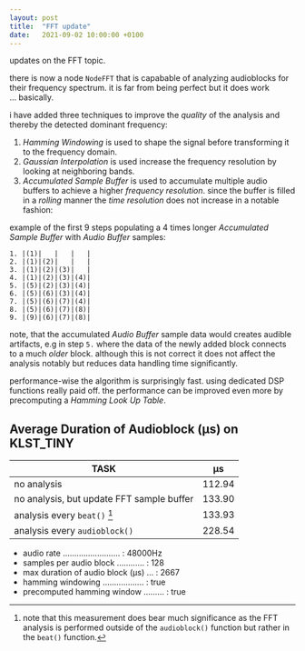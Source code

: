 ```yaml
---
layout: post
title:  "FFT update"
date:   2021-09-02 10:00:00 +0100
---
```


updates on the FFT topic.

there is now a node `NodeFFT` that is capabable of analyzing audioblocks for their frequency spectrum. it is far from being perfect but it does work … basically.

i have added three techniques to improve the *quality* of the analysis and thereby the detected dominant frequency:

1. *Hamming Windowing* is used to shape the signal before transforming it to the frequency domain.
2. *Gaussian Interpolation* is used increase the frequency resolution by looking at neighboring bands.
3. *Accumulated Sample Buffer* is used to accumulate multiple audio buffers to achieve a higher *frequency resolution*. since the buffer is filled in a *rolling* manner the *time resolution* does not increase in a notable fashion:

example of the first 9 steps populating a 4 times longer *Accumulated Sample Buffer* with *Audio Buffer* samples:

```
1. |(1)|   |   |   |
2. |(1)|(2)|   |   |
3. |(1)|(2)|(3)|   |
4. |(1)|(2)|(3)|(4)|
5. |(5)|(2)|(3)|(4)|
6. |(5)|(6)|(3)|(4)|
7. |(5)|(6)|(7)|(4)|
8. |(5)|(6)|(7)|(8)|
9. |(9)|(6)|(7)|(8)|
```

note, that the accumulated *Audio Buffer* sample data would creates audible artifacts, e.g in step `5.` where the data of the newly added block connects to a much *older* block. although this is not correct it does not affect the analysis notably but reduces data handling time significantly.

performance-wise the algorithm is surprisingly fast. using dedicated DSP functions really paid off. the performance can be improved even more by precomputing a *Hamming Look Up Table*.

## Average Duration of Audioblock (μs) on KLST_TINY

| TASK                                      | μs     |
|-------------------------------------------|--------|
| no analysis                               | 112.94 |
| no analysis, but update FFT sample buffer | 133.90 |
| analysis every `beat()` [^1]              | 133.93 |
| analysis every `audioblock()`             | 228.54 |

- audio rate ......................... : 48000Hz
- samples per audio block ............ : 128
- max duration of audio block (μs) ... : 2667
- hamming windowing .................. : true
- precomputed hamming window ......... : true

[^1]: note that this measurement does bear much significance as the FFT analysis is performed outside of the `audioblock()` function but rather in the `beat()` function.